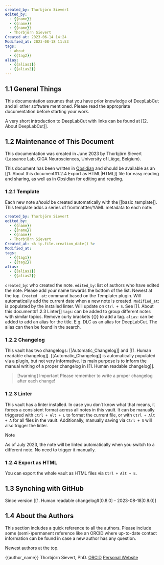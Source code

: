 ```yaml
---
created_by: Thorbjörn Sievert
edited_by:
  - {{name}}
  - {{name}}
  - {{name}}
  - Thorbjörn Sievert
Created_at: 2023-06-14 14:24
Modified_at: 2023-08-18 11:53
tags:
  - about
  - {{tag2}}
alias:
  - {{alias1}}
  - {{alias2}}
---
```


## 1.1 General Things
This documentation assumes that you have prior knowledge of DeepLabCut and all other software mentioned.
Please read the appropriate documentation before starting your work.

A very short introduction to DeepLabCut with links can be found at [[2. About DeepLabCut]].

## 1.2 Maintenance of This Document
This documentation was created in June 2023 by Thorbjörn Sievert (Lassance Lab, GIGA Neurosciences, University of Liège, Belgium).

This document has been written in [Obsidian](https://obsidian.md/) and should be available as an [[1. About this document#1.2.4 Export as HTML|HTML]] file for easy reading and sharing, as well as in Obsidian for editing and reading.

### 1.2.1 Template
Each new note *should* be created automatically with the [[basic_template]]. This template adds a series of frontmattter/YAML metadata to each note:

```YAML
created_by: Thorbjörn Sievert
edited_by:
  - {{name}}
  - {{name}}
  - {{name}}
  - Thorbjörn Sievert
Created_at: <% tp.file.creation_date() %>
Modified_at: 
tags: 
  - {{tag1}}
  - {{tag2}}
alias: 
  - {{alias1}}
  - {{alias2}}
```

`created_by`: who created the note.
`edited_by`: list of authors who have edited the note. Please add your name towards the bottom of the list. Newest at the top.
`Created_ at`: command based on the Templater plugin. Will automatically add the current date when a new note is created.
`Modified_at`: is populated by the installed linter. Will update on `Ctrl + S`. See [[1. About this document#1.2.3 Linter]]
`tags`: can be added to group different notes with similar topics. Remove curly brackets {{}} to add a tag.
`alias`: can be added to add an alias for the title. E.g. DLC as an alias for DeepLabCut. The alias can then be found in the search.

### 1.2.2 Changelog
This vault has two changelogs: [[Automatic_Changelog]] and [[1. Human readable changelog]].
[[Automatic_Changelog]] is automatically populated via a plugin, but not very informative. Its main purpose is to inform the manual writing of a proper changelog in [[1. Human readable changelog]].

> [!warning] Important
> Please remember to write a proper changelog after each change!

### 1.2.3 Linter
This vault has a linter installed.
In case you don’t know what that means, it forces a consistent format across all notes in this vault.
It can be manually triggered with `Ctrl + Alt + L` to format the current file, or with `Ctrl + Alt + A` for all files in the vault.
Additionally, manually saving via `Ctrl + S` will also trigger the linter.

> [!note]
> As of July 2023, the note will be linted automatically when you switch to a different note. No need to trigger it manually.

### 1.2.4 Export as HTML
You can export the whole vault as HTML files via `Ctrl + Alt + E`.

## 1.3 Synching with GitHub
Since version [[1. Human readable changelog#[0.8.0] – 2023-08-18|0.8.0]]

## 1.4 About the Authors
This section includes a quick reference to all the authors.
Please include some (semi-)permanent reference like an ORCID where up-to-date contact information can be found in case a new author has any question.

Newest authors at the top.


{{author_name}}
Thorbjörn Sievert, PhD. [ORCID](https://orcid.org/0000-0002-4242-3779) [Personal Website](https://tsievert.com/)
